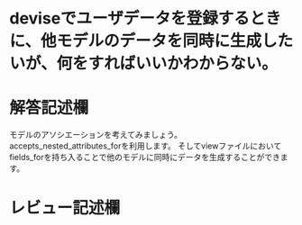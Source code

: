 # deviseでユーザデータを登録するときに、他モデルのデータを同時に生成したいが、何をすればいいかわからない。
# 解答記述欄
モデルのアソシエーションを考えてみましょう。
accepts_nested_attributes_forを利用します。
そしてviewファイルにおいてfields_forを持ち入ることで他のモデルに同時にデータを生成することができます。



# レビュー記述欄

